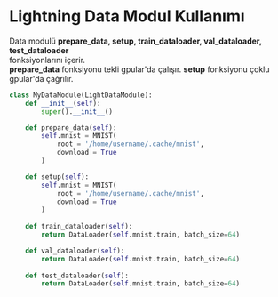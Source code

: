 # Lightning Data Modul Kullanımı

Data modulü **prepare_data, setup, train_dataloader, val_dataloader, test_dataloader**  
fonksiyonlarını içerir.  
**prepare_data** fonksiyonu tekli gpular'da çalışır.
**setup** fonksiyonu çoklu gpular'da çağrılır.

```python
class MyDataModule(LightDataModule):
    def __init__(self):
        super().__init__()

    def prepare_data(self):
        self.mnist = MNIST(
            root = '/home/username/.cache/mnist',
            download = True
        )

    def setup(self):
        self.mnist = MNIST(
            root = '/home/username/.cache/mnist',
            download = True
        )
        
    def train_dataloader(self):
        return DataLoader(self.mnist.train, batch_size=64)

    def val_dataloader(self):
        return DataLoader(self.mnist.train, batch_size=64)
    
    def test_dataloader(self):
        return DataLoader(self.mnist.train, batch_size=64)

```
